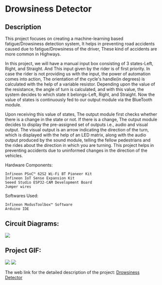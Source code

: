 # Drowsiness  Detector

## Description

This project focuses on creating a machine-learning based fatigue/Drowsiness detection system, It helps in preventing road accidents caused due to fatigue/Drowsiness of the driver, These kind of accidents are more common in Highways.


In this project, we will have a manual input box consisting of 3 states-Left, Right, and Straight. And This input given by the rider is of first priority.
In case the rider is not providing us with the input, the power of automation comes into action,
The orientation of the cycle's handle(in degrees) is calculated with the help of a variable resistor. Depending upon the value of the resistance, the angle of turn is calculated, and with this value, the system decides to which state it belongs-Left, Right, and Straight.
Now the value of states is continuously fed to our output module via the BlueTooth module.

Upon receiving this value of states, The output module first checks whether there is a change in the state or not. If there is a change, The output module decides to display the pre-assigned set of outputs i.e., audio and visual output.
The visual output is an arrow indicating the direction of the turn, which is displayed with the help of an LED matrix, along with the audio output produced by the sound module, telling the fellow pedestrians and the rides about the direction in which you are turning.
This project helps in preventing accidents due to uninformed changes in the direction of the vehicles.


Hardware Components:
      
    Infineon PSoC™ 62S2 Wi-Fi BT Pioneer Kit
    Infineon IoT Sense Expansion Kit
    Seeed Studio ESP32-CAM Development Board
    Jumper wires
    
Softwares Used:

    Infineon ModusToolbox™ Software
    Arduino IDE

## Circuit Diagrams:
![](https://hackster.imgix.net/uploads/attachments/1456247/schematic_qC8jHDAgjo.png?auto=compress%2Cformat&w=740&h=555&fit=max)

## Project GIF:
![](https://hackster.imgix.net/uploads/attachments/1455903/download_bYjXRS1DqP.gif)
![](https://hackster.imgix.net/uploads/attachments/1450755/15379999-c327-4a56-9f1c-5e238edc080d_MegHn64GHa.jpeg?auto=compress%2Cformat&w=740&h=555&fit=max)

The web link for the detailed description of the project: [Drowsiness Detector](https://www.hackster.io/AkuG1802/driver-fatigue-detector-9cb688)
